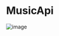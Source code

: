 # MusicApi
![image](https://user-images.githubusercontent.com/70275218/222976480-3e464ca6-7ee6-4fcd-b106-cfbb9bb234a3.png)
